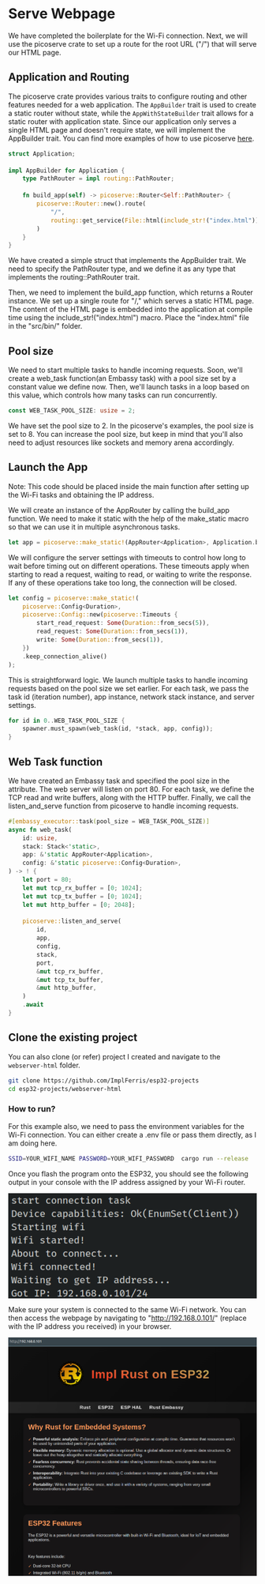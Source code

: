 # Serve Webpage

We have completed the boilerplate for the Wi-Fi connection. Next, we will use the picoserve crate to set up a route for the root URL ("/") that will serve our HTML page.

## Application and Routing

The picoserve crate provides various traits to configure routing and other features needed for a web application. The `AppBuilder` trait is used to create a static router without state, while the `AppWithStateBuilder` trait allows for a static router with application state. Since our application only serves a single HTML page and doesn't require state, we will implement the AppBuilder trait.  You can find more examples of how to use picoserve [here](https://github.com/sammhicks/picoserve/tree/development/examples).

```rust
struct Application;

impl AppBuilder for Application {
    type PathRouter = impl routing::PathRouter;

    fn build_app(self) -> picoserve::Router<Self::PathRouter> {
        picoserve::Router::new().route(
            "/",
            routing::get_service(File::html(include_str!("index.html"))),
        )
    }
}
```

We have created a simple struct that implements the AppBuilder trait. We need to specify the PathRouter type, and we define it as any type that implements the routing::PathRouter trait.

Then, we need to implement the build_app function, which returns a Router instance. We set up a single route for "/," which serves a static HTML page. The content of the HTML page is embedded into the application at compile time using the include_str!("index.html") macro.  Place the "index.html" file in the "src/bin/" folder.


## Pool size

We need to start multiple tasks to handle incoming requests. Soon, we'll create a web_task function(an Embassy task) with a pool size set by a constant value we define now. Then, we'll launch tasks in a loop based on this value, which controls how many tasks can run concurrently.

```rust
const WEB_TASK_POOL_SIZE: usize = 2;
```

We have set the pool size to 2. In the picoserve's examples, the pool size is set to 8. You can increase the pool size, but keep in mind that you'll also need to adjust resources like sockets and memory arena accordingly.


## Launch the App
Note: This code should be placed inside the main function after setting up the Wi-Fi tasks and obtaining the IP address.

We will create an instance of the AppRouter by calling the build_app function. We need to make it static with the help of the make_static macro so that we can use it in multiple asynchronous tasks.

```rust
let app = picoserve::make_static!(AppRouter<Application>, Application.build_app());
```

We will configure the server settings with timeouts to control how long to wait before timing out on different operations. These timeouts apply when starting to read a request, waiting to read, or waiting to write the response. If any of these operations take too long, the connection will be closed.

```rust
let config = picoserve::make_static!(
    picoserve::Config<Duration>,
    picoserve::Config::new(picoserve::Timeouts {
        start_read_request: Some(Duration::from_secs(5)),
        read_request: Some(Duration::from_secs(1)),
        write: Some(Duration::from_secs(1)),
    })
    .keep_connection_alive()
);
```

This is straightforward logic. We launch multiple tasks to handle incoming requests based on the pool size we set earlier. For each task, we pass the task id (iteration number), app instance, network stack instance, and server settings.

```rust
for id in 0..WEB_TASK_POOL_SIZE {
    spawner.must_spawn(web_task(id, *stack, app, config));
}
```

## Web Task function

We have created an Embassy task and specified the pool size in the attribute. The web server will listen on port 80. For each task, we define the TCP read and write buffers, along with the HTTP buffer. Finally, we call the listen_and_serve function from picoserve to handle incoming requests.

```rust
#[embassy_executor::task(pool_size = WEB_TASK_POOL_SIZE)]
async fn web_task(
    id: usize,
    stack: Stack<'static>,
    app: &'static AppRouter<Application>,
    config: &'static picoserve::Config<Duration>,
) -> ! {
    let port = 80;
    let mut tcp_rx_buffer = [0; 1024];
    let mut tcp_tx_buffer = [0; 1024];
    let mut http_buffer = [0; 2048];

    picoserve::listen_and_serve(
        id,
        app,
        config,
        stack,
        port,
        &mut tcp_rx_buffer,
        &mut tcp_tx_buffer,
        &mut http_buffer,
    )
    .await
}
```


## Clone the existing project
You can also clone (or refer) project I created and navigate to the `webserver-html` folder.

```sh
git clone https://github.com/ImplFerris/esp32-projects
cd esp32-projects/webserver-html
```

### How to run?

For this example also, we need to pass the environment variables for the Wi-Fi connection. You can either create a .env file or pass them directly, as I am doing here.

```sh
SSID=YOUR_WIFI_NAME PASSWORD=YOUR_WIFI_PASSWORD  cargo run --release
```

Once you flash the program onto the ESP32, you should see the following output in your console with the IP address assigned by your Wi-Fi router.

<img style="display: block; margin: auto;" src="../images/wifi-webserver-esp32-output.png"/>

Make sure your system is connected to the same Wi-Fi network.  You can then access the webpage by navigating to "http://192.168.0.101/" (replace with the IP address you received) in your browser. 

<img style="display: block; margin: auto;" src="../images/website running on ESP32 with Rust code.png"/>
